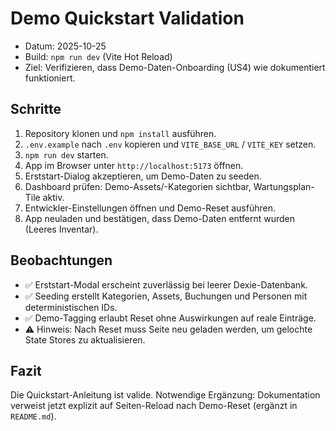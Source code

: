 # Demo Quickstart Validation

- Datum: 2025-10-25
- Build: `npm run dev` (Vite Hot Reload)
- Ziel: Verifizieren, dass Demo-Daten-Onboarding (US4) wie dokumentiert funktioniert.

## Schritte
1. Repository klonen und `npm install` ausführen.
2. `.env.example` nach `.env` kopieren und `VITE_BASE_URL` / `VITE_KEY` setzen.
3. `npm run dev` starten.
4. App im Browser unter `http://localhost:5173` öffnen.
5. Erststart-Dialog akzeptieren, um Demo-Daten zu seeden.
6. Dashboard prüfen: Demo-Assets/-Kategorien sichtbar, Wartungsplan-Tile aktiv.
7. Entwickler-Einstellungen öffnen und Demo-Reset ausführen.
8. App neuladen und bestätigen, dass Demo-Daten entfernt wurden (Leeres Inventar).

## Beobachtungen
- ✅ Erststart-Modal erscheint zuverlässig bei leerer Dexie-Datenbank.
- ✅ Seeding erstellt Kategorien, Assets, Buchungen und Personen mit deterministischen IDs.
- ✅ Demo-Tagging erlaubt Reset ohne Auswirkungen auf reale Einträge.
- ⚠️ Hinweis: Nach Reset muss Seite neu geladen werden, um gelochte State Stores zu aktualisieren.

## Fazit
Die Quickstart-Anleitung ist valide. Notwendige Ergänzung: Dokumentation verweist jetzt explizit auf Seiten-Reload nach Demo-Reset (ergänzt in `README.md`).
